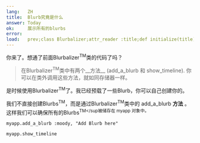 ```yaml
---
lang:   ZH
title:  Blurb究竟是什么
answer: Today
ok:     展示所有的blurbs
error:
load:   prev;class Blurbalizer;attr_reader :title;def initialize(title);@title=title;@blurbs=[];end;def add_a_blurb(mood, content);@blurbs << Blurb.new(mood, content);@blurbs.each {|t| t.time -= 73};end;def show_timeline;puts "Blurbalizer: #{@title} has #{@blurbs.count} Blurbs\n";@blurbs.sort_by { |t| t.time}.reverse.each { |t| puts "#{t.content.ljust(40)} #{t.time}"};end;end;myapp = Blurbalizer.new "The Big Blurb";myapp.add_a_blurb :sick,"Today Mount Hood Was Stolen!";myapp.add_a_blurb :confused,"I can not believe Mt. Hood was stolen!";myapp.add_a_blurb :dazed,"I am speechless!";myapp.add_a_blurb :mad,"It was stolen by a giraffe !!";myapp.add_a_blurb :sad,"I Left my Hoodie on the Mountain!";myapp.add_a_blurb :mad,"I am never going back to that mountain."
---
```


你来了。想通了前面Blurbalizer<sup>TM</sup>类的代码了吗？

> 在Blurbalizer<sup>TM</sup>类中有两个__方法__ (add\_a\_blurb 和 show\_timeline).
> 你可以在类外调用这些方法，就如同存储器一样。

是时候使用Blurbalizer<sup>TM</sup>了。我已经预载了一些Blurb，你可以自己创建你的。

我们不直接创建Blurbs<sup>TM</sup>，而是通过Blurbalizer<sup>TM</sup>类中的
add\_a\_blurb __方法__ 。这样我们可以确保所有的Blurbs<sup>TM</sup被储存在
myapp 对象中。

    myapp.add_a_blurb :moody, "Add Blurb here"

    myapp.show_timeline
